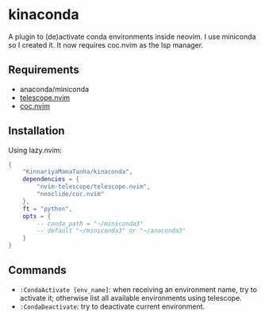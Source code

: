 # kinaconda

A plugin to (de)activate conda environments inside neovim. I use miniconda so I created it. It now requires coc.nvim as the lsp manager.

## Requirements

- anaconda/miniconda
- [telescope.nvim](https://github.com/nvim-telescope/telescope.nvim)
- [coc.nvim](https://github.com/neoclide/coc.nvim)

## Installation

Using lazy.nvim:

```lua
{
    "KinnariyaMamaTanha/kinaconda",
    dependencies = {
        "nvim-telescope/telescope.nvim",
        "neoclide/coc.nvim"
    },
    ft = "python",
    opts = {
        -- conda_path = "~/miniconda3"
        -- default "~/miniconda3" or "~/anaconda3"
    }
}
```

## Commands

- `:CondaActivate [env_name]`: when receiving an environment name, try to activate it; otherwise list all available environments using telescope.
- `:CondaDeactivate`: try to deactivate current environment.
